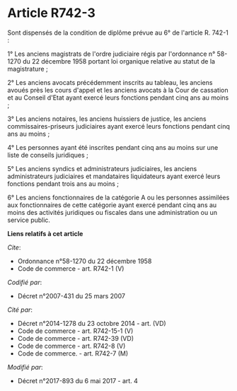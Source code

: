 # Article R742-3

Sont dispensés de la condition de diplôme prévue au 6° de l'article R. 742-1 : 

1° Les anciens magistrats de l'ordre judiciaire régis par l'ordonnance n° 58-1270 du 22 décembre 1958 portant loi organique
relative au statut de la magistrature ; 

2° Les anciens avocats précédemment inscrits au tableau, les anciens avoués près les cours d'appel et les anciens avocats à
la Cour de cassation et au Conseil d'Etat ayant exercé leurs fonctions pendant cinq ans au moins ; 

3° Les anciens notaires, les anciens huissiers de justice, les anciens commissaires-priseurs judiciaires ayant exercé leurs
fonctions pendant cinq ans au moins ; 

4° Les personnes ayant été inscrites pendant cinq ans au moins sur une liste de conseils juridiques ; 

5° Les anciens syndics et administrateurs judiciaires, les anciens administrateurs judiciaires et mandataires liquidateurs
ayant exercé leurs fonctions pendant trois ans au moins ; 

6° Les anciens fonctionnaires de la catégorie A ou les personnes assimilées aux fonctionnaires de cette catégorie ayant
exercé pendant cinq ans au moins des activités juridiques ou fiscales dans une administration ou un service public.

**Liens relatifs à cet article**

_Cite_:

  - Ordonnance n°58-1270 du 22 décembre 1958
  - Code de commerce - art. R742-1 (V)

_Codifié par_:

  - Décret n°2007-431 du 25 mars 2007

_Cité par_:

  - Décret n°2014-1278 du 23 octobre 2014 - art. (VD)
  - Code de commerce - art. R742-15-1 (V)
  - Code de commerce - art. R742-39 (VD)
  - Code de commerce - art. R742-8 (V)
  - Code de commerce. - art. R742-7 (M)

_Modifié par_:

  - Décret n°2017-893 du 6 mai 2017 - art. 4
